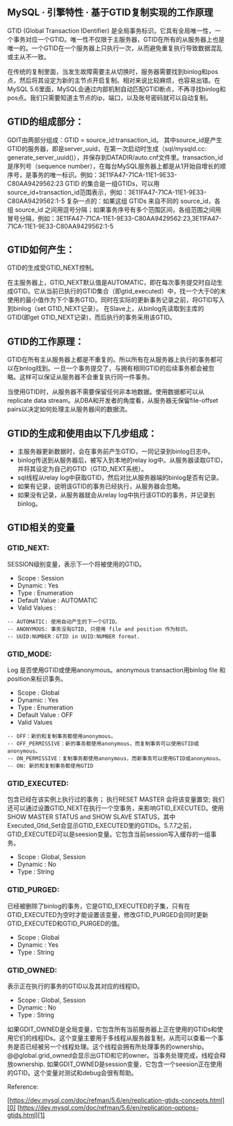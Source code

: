 ## MySQL · 引擎特性 · 基于GTID复制实现的工作原理


GTID (Global Transaction IDentifier) 是全局事务标识。它具有全局唯一性，一个事务对应一个GTID。唯一性不仅限于主服务器，GTID在所有的从服务器上也是唯一的。一个GTID在一个服务器上只执行一次，从而避免重复执行导致数据混乱或主从不一致。  


在传统的复制里面，当发生故障需要主从切换时，服务器需要找到binlog和pos点，然后将其设定为新的主节点开启复制。相对来说比较麻烦，也容易出错。在MySQL 5.6里面，MySQL会通过内部机制自动匹配GTID断点，不再寻找binlog和pos点。我们只需要知道主节点的ip，端口，以及账号密码就可以自动复制。  

## GTID的组成部分：


GDIT由两部分组成：GTID = source_id:transaction_id。 其中source_id是产生GTID的服务器，即是server_uuid，在第一次启动时生成（sql/mysqld.cc: generate_server_uuid()），并保存到DATADIR/auto.cnf文件里。transaction_id是序列号（sequence number），在每台MySQL服务器上都是从1开始自增长的顺序号，是事务的唯一标识。例如：3E11FA47-71CA-11E1-9E33-C80AA9429562:23 
GTID 的集合是一组GTIDs，可以用source_id+transaction_id范围表示，例如：3E11FA47-71CA-11E1-9E33-C80AA9429562:1-5 
复杂一点的：如果这组 GTIDs 来自不同的 source_id，各组 source_id 之间用逗号分隔；如果事务序号有多个范围区间，各组范围之间用冒号分隔，例如：3E11FA47-71CA-11E1-9E33-C80AA9429562:23,3E11FA47-71CA-11E1-9E33-C80AA9429562:1-5  

## GTID如何产生：


GTID的生成受GTID_NEXT控制。  


在主服务器上，GTID_NEXT默认值是AUTOMATIC，即在每次事务提交时自动生成GTID。它从当前已执行的GTID集合（即gtid_executed）中，找一个大于0的未使用的最小值作为下个事务GTID。同时在实际的更新事务记录之前，将GTID写入到binlog（set GTID_NEXT记录）。 
在Slave上，从binlog先读取到主库的GTID(即get GTID_NEXT记录)，而后执行的事务采用该GTID。  

## GTID的工作原理：


GTID在所有主从服务器上都是不重复的。所以所有在从服务器上执行的事务都可以在bnlog找到。一旦一个事务提交了，与拥有相同GTID的后续事务都会被忽略。这样可以保证从服务器不会重复执行同一件事务。  


当使用GTID时，从服务器不需要保留任何非本地数据。使用数据都可以从replicate data stream。从DBA和开发者的角度看，从服务器无保留file-offset pairs以决定如何处理主从服务器间的数据流。  

## GTID的生成和使用由以下几步组成：

* 主服务器更新数据时，会在事务前产生GTID，一同记录到binlog日志中。
* binlog传送到从服务器后，被写入到本地的relay log中。从服务器读取GTID，并将其设定为自己的GTID（GTID_NEXT系统）。
* sql线程从relay log中获取GTID，然后对比从服务器端的binlog是否有记录。
* 如果有记录，说明该GTID的事务已经执行，从服务器会忽略。
* 如果没有记录，从服务器就会从relay log中执行该GTID的事务，并记录到binlog。


## GTID相关的变量

### GTID_NEXT:


SESSION级别变量，表示下一个将被使用的GTID。  


* Scope : Session
* Dynamic : Yes
* Type : Enumeration
* Default Value : AUTOMATIC
* Valid Values :


```LANG
-- AUTOMATIC: 使用自动产生的下一个GTID。
-- ANONYMOUS: 事务没有GTID, 只使用 file and position 作为标识。
-- UUID:NUMBER：GTID in UUID:NUMBER format.

```

### GTID_MODE:


Log 是否使用GTID或使用anonymous。anonymous transaction用binlog file 和position来标识事务。  


* Scope : Global
* Dynamic : Yes
* Type : Enumeration
* Default Value : OFF
* Valid Values
    

```LANG
-- OFF：新的和复制事务都使用anonymous。
-- OFF_PERMISSIVE：新的事务都使用anonymous，而复制事务可以使用GTID或anonymous。
-- ON_PERMISSIVE：复制事务都使用anonymous，而新事务可以使用GTID或anonymous。
-- ON: 新的和复制事务都使用GTID

```


### GTID_EXECUTED:


包含已经在该实例上执行过的事务； 执行RESET MASTER 会将该变量置空; 我们还可以通过设置GTID_NEXT在执行一个空事务，来影响GTID_EXECUTED。使用 SHOW MASTER STATUS and SHOW SLAVE STATUS，其中Executed_Gtid_Set会显示GTID_EXECUTED里的GTIDs。5.7.7之前，GTID_EXECUTED可以是seesion变量。它包含当前session写入缓存的一组事务。  

* Scope : Global, Session
* Dynamic : No
* Type : String


### GTID_PURGED:


已经被删除了binlog的事务，它是GTID_EXECUTED的子集，只有在GTID_EXECUTED为空时才能设置该变量，修改GTID_PURGED会同时更新GTID_EXECUTED和GTID_PURGED的值。  


* Scope : Global
* Dynamic : Yes
* Type : String


### GTID_OWNED:


表示正在执行的事务的GTID以及其对应的线程ID。  


* Scope : Global, Session
* Dynamic : No
* Type : String



如果GDIT_OWNED是全局变量，它包含所有当前服务器上正在使用的GTIDs和使用它们的线程IDs。这个变量主要用于多线程从服务器复制，从而可以查看一个事务是否已经被另一个线程处理。这个线程会拥有所处理事务的ownership。@@global.grid_owned会显示出GTID和它的owner。当事务处理完成，线程会释放ownership.
如果GDIT_OWNED是session变量，它包含一个seesion正在使用的GTID。这个变量对测试和debug会很有帮助。  


Reference:  


[https://dev.mysql.com/doc/refman/5.6/en/replication-gtids-concepts.html][0]
[https://dev.mysql.com/doc/refman/5.6/en/replication-options-gtids.html][1]  


[0]: https://dev.mysql.com/doc/refman/5.6/en/replication-gtids-concepts.html
[1]: https://dev.mysql.com/doc/refman/5.6/en/replication-options-gtids.html